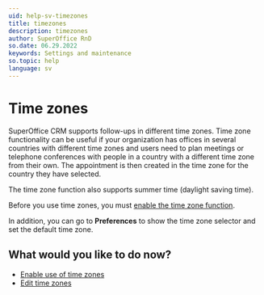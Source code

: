 ```yaml
---
uid: help-sv-timezones
title: timezones
description: timezones
author: SuperOffice RnD
so.date: 06.29.2022
keywords: Settings and maintenance
so.topic: help
language: sv
---
```


# Time zones

SuperOffice CRM supports follow-ups in different time zones. Time zone functionality can be useful if your organization has offices in several countries with different time zones and users need to plan meetings or telephone conferences with people in a country with a different time zone from their own. The appointment is then created in the time zone for the country they have selected.

The time zone function also supports summer time (daylight saving time).

Before you use time zones, you must [enable the time zone function][1].

In addition, you can go to **Preferences** to show the time zone selector and set the default time zone.

## What would you like to do now?

* [Enable use of time zones][1]
* [Edit time zones][2]

<!-- Referenced links -->
[1]: activating-time-zones.md
[2]: edit-time-zones.md

<!-- Referenced images -->

